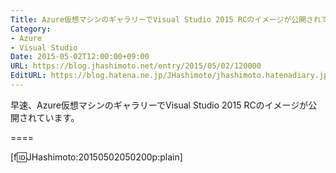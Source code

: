 ```yaml
---
Title: Azure仮想マシンのギャラリーでVisual Studio 2015 RCのイメージが公開されています
Category:
- Azure
- Visual Studio
Date: 2015-05-02T12:00:00+09:00
URL: https://blog.jhashimoto.net/entry/2015/05/02/120000
EditURL: https://blog.hatena.ne.jp/JHashimoto/jhashimoto.hatenadiary.jp/atom/entry/8454420450093289607
---
```


早速、Azure仮想マシンのギャラリーでVisual Studio 2015 RCのイメージが公開されています。

====

[f:id:JHashimoto:20150502050200p:plain]
